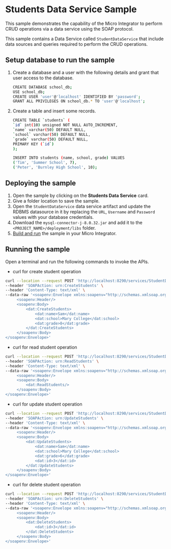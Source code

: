 # Students Data Service Sample

This sample demonstrates the capability of the Micro Integrator to perform CRUD operations via a data service using the SOAP protocol.

This sample contains a Data Service called `StudentDataService` that include data sources and queries required to perform the CRUD operations.

## Setup database to run the sample

1. Create a database and a user with the following details and grant that user access to the database.

    ```bash
    CREATE DATABASE school_db;
    USE school_db;
    CREATE USER 'user'@'localhost' IDENTIFIED BY 'password';
    GRANT ALL PRIVILEGES ON school_db.* TO 'user'@'localhost';
    ```

2. Create a table and insert some records.

    ```bash
    CREATE TABLE `students` (
    `id` int(10) unsigned NOT NULL AUTO_INCREMENT,
    `name` varchar(50) DEFAULT NULL,
    `school` varchar(50) DEFAULT NULL,
    `grade` varchar(50) DEFAULT NULL,
    PRIMARY KEY (`id`)
    );
    ```
    
    ```bash
    INSERT INTO students (name, school, grade) VALUES
    ('Tim', 'Summer School', 7),
    ('Peter', 'Burnley High School', 10);
    ```

## Deploying the sample

1. Open the sample by clicking on the **Students Data Service** card.
2. Give a folder location to save the sample.
3. Open the `StudentDataService` data service artifact and update the RDBMS datasource in it by replacing the `URL`, `Username` and `Password` values with your database credentials.
4. Download the `mysql-connector-j-8.0.32.jar` and add it to the `<PROJECT_NAME>/deployment/libs` folder.
5. [Build and run]({{base_path}}/develop/deploy-artifacts#build-and-run) the sample in your Micro Integrator.

## Running the sample

Open a terminal and run the following commands to invoke the APIs.

   - curl for create student operation

   ```bash
   curl --location --request POST 'http://localhost:8290/services/StudentDataService' \
   --header 'SOAPAction: urn:CreateStudents' \
   --header 'Content-Type: text/xml' \
   --data-raw '<soapenv:Envelope xmlns:soapenv="http://schemas.xmlsoap.org/soap/envelope/" xmlns:dat="http://ws.wso2.org/dataservice">
        <soapenv:Header/>
        <soapenv:Body>
            <dat:CreateStudents>
                <dat:name>Sam</dat:name>
                <dat:school>Mary College</dat:school>
                <dat:grade>8</dat:grade>
            </dat:CreateStudents>
        </soapenv:Body>
   </soapenv:Envelope>'
   ```

   - curl for read student operation

   ```bash
   curl --location --request POST 'http://localhost:8290/services/StudentDataService' \
   --header 'SOAPAction: urn:ReadStudents' \
   --header 'Content-Type: text/xml' \
   --data-raw '<soapenv:Envelope xmlns:soapenv="http://schemas.xmlsoap.org/soap/envelope/" xmlns:dat="http://ws.wso2.org/dataservice">
        <soapenv:Header/>
        <soapenv:Body>
            <dat:ReadStudents/>
        </soapenv:Body>
   </soapenv:Envelope>'
   ```

   - curl for update student operation

   ```bash
   curl --location --request POST 'http://localhost:8290/services/StudentDataService' \
   --header 'SOAPAction: urn:UpdateStudents' \
   --header 'Content-Type: text/xml' \
   --data-raw '<soapenv:Envelope xmlns:soapenv="http://schemas.xmlsoap.org/soap/envelope/" xmlns:dat="http://ws.wso2.org/dataservice">
        <soapenv:Header/>
        <soapenv:Body>
            <dat:UpdateStudents>
                <dat:name>Sam</dat:name>
                <dat:school>Mary College</dat:school>
                <dat:grade>6</dat:grade>
                <dat:id>3</dat:id>
            </dat:UpdateStudents>
        </soapenv:Body>
   </soapenv:Envelope>'
   ```

   - curl for delete student operation

   ```bash
   curl --location --request POST 'http://localhost:8290/services/StudentDataService' \
   --header 'SOAPAction: urn:DeleteStudents' \
   --header 'Content-Type: text/xml' \
   --data-raw '<soapenv:Envelope xmlns:soapenv="http://schemas.xmlsoap.org/soap/envelope/" xmlns:dat="http://ws.wso2.org/dataservice">
        <soapenv:Header/>
        <soapenv:Body>
            <dat:DeleteStudents>
                <dat:id>3</dat:id>
            </dat:DeleteStudents>
        </soapenv:Body>
   </soapenv:Envelope>'
   ```
